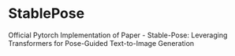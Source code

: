 # StablePose
Official Pytorch Implementation of Paper - Stable-Pose: Leveraging Transformers for Pose-Guided Text-to-Image Generation

